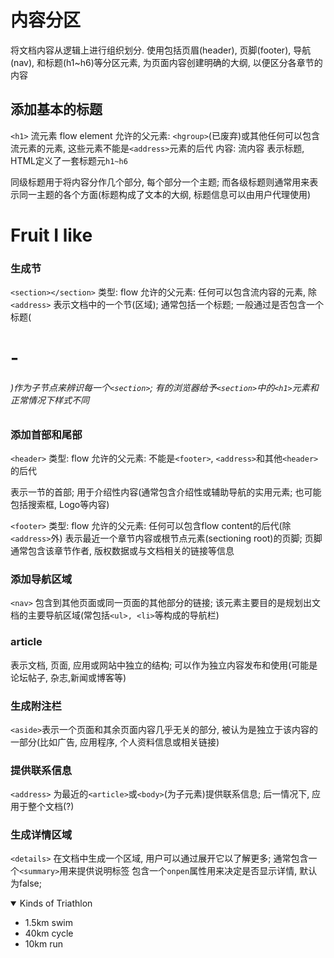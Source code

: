 # 内容分区

将文档内容从逻辑上进行组织划分. 使用包括页眉(header), 页脚(footer), 导航(nav), 和标题(h1~h6)等分区元素, 为页面内容创建明确的大纲, 以便区分各章节的内容

## 添加基本的标题

`<h1>` 
流元素 flow element
允许的父元素: `<hgroup>`(已废弃)或其他任何可以包含流元素的元素, 这些元素不能是`<address>`元素的后代
内容: 流内容
表示标题, HTML定义了一套标题元`h1~h6`

同级标题用于将内容分作几个部分, 每个部分一个主题; 而各级标题则通常用来表示同一主题的各个方面(标题构成了文本的大纲, 标题信息可以由用户代理使用)

<h1>Fruit I like</h1>

### 生成节

`<section></section>` 
类型: flow
允许的父元素: 任何可以包含流内容的元素, 除`<address>`
表示文档中的一个节(区域); 通常包括一个标题; 一般通过是否包含一个标题(<h1>-<h6>)作为子节点来辨识每一个`<section>`; 有的浏览器给予`<section>`中的`<h1>`元素和正常情况下样式不同

### 添加首部和尾部

`<header>` 
类型: flow
允许的父元素: 不能是`<footer>`, `<address>`和其他`<header>`的后代

表示一节的首部; 用于介绍性内容(通常包含介绍性或辅助导航的实用元素; 也可能包括搜索框, Logo等内容)

`<footer>` 
类型: flow
允许的父元素: 任何可以包含flow content的后代(除`<address>`外)
表示最近一个章节内容或根节点元素(sectioning root)的页脚; 页脚通常包含该章节作者, 版权数据或与文档相关的链接等信息

### 添加导航区域

`<nav>` 包含到其他页面或同一页面的其他部分的链接; 该元素主要目的是规划出文档的主要导航区域(常包括`<ul>, <li>`等构成的导航栏)

### article

表示文档, 页面, 应用或网站中独立的结构; 可以作为独立内容发布和使用(可能是论坛帖子, 杂志,新闻或博客等)

### 生成附注栏

`<aside>`表示一个页面和其余页面内容几乎无关的部分, 被认为是独立于该内容的一部分(比如广告, 应用程序, 个人资料信息或相关链接)

### 提供联系信息

`<address>` 为最近的`<article>`或`<body>`(为子元素)提供联系信息; 后一情况下, 应用于整个文档(?)

### 生成详情区域

`<details>` 在文档中生成一个区域, 用户可以通过展开它以了解更多; 通常包含一个`<summary>`用来提供说明标签
包含一个`onpen`属性用来决定是否显示详情, 默认为false;

<details open>
    <summary>Kinds of Triathlon</summary>    
    <!-- 展开后的具体内容 -->
    <ul>
        <li>1.5km swim</li>
        <li>40km cycle</li>
        <li>10km run</li>
</details>
